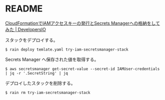
# README

[CloudFormationでIAMアクセスキーの発行とSecrets Managerへの格納をしてみた | DevelopersIO](https://dev.classmethod.jp/articles/issuing-iam-access-keys-and-storing-them-in-secrets-manager-with-cloudformation/)


スタックをデプロイする。
```
$ rain deploy temlate.yaml try-iam-secretsmanager-stack
```

Secrets Manager へ保存された値を取得する。
```
$ aws secretsmanager get-secret-value --secret-id IAMUser-credentials | jq -r '.SecretString' | jq 
```

デプロイしたスタックを削除する。
```
$ rain rm try-iam-secretsmanager-stack
```
